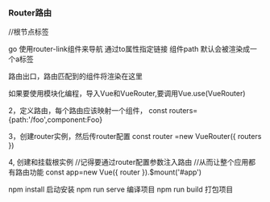 
### Router路由
<div id="#app">//根节点标签
  
<router-link to="/foo">go</router-link>
使用router-link组件来导航
通过to属性指定链接  组件path
默认会被渲染成一个a标签

<router-view></router-view>
路由出口，路由匹配到的组件将渲染在这里

如果要使用模块化编程，导入Vue和VueRouter,要调用Vue.use(VueRouter)

2，定义路由，每个路由应该映射一个组件，
const routers={path:'/foo',component:Foo}

3，创建router实例，然后传router配置
const router =new VueRouter({
 routers
})

4, 创建和挂载根实例
//记得要通过router配置参数注入路由
//从而让整个应用都有路由功能
const app=new Vue({
router
}).$mount('#app')
  
npm install 启动安装
npm run serve  编译项目
npm run build 打包项目










</div>
